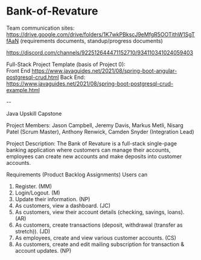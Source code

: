# Bank-of-Revature

Team communication sites:
https://drive.google.com/drive/folders/1K7wkPBkscJ9eMfgR5OOTithW1SgTfAaN (requirements documents, standup/progress documents)

https://discord.com/channels/922512644471152710/934110341024059403


Full-Stack Project Template (basis of Project 0):  
Front End https://www.javaguides.net/2021/08/spring-boot-angular-postgresql-crud.html 
Back End: https://www.javaguides.net/2021/08/spring-boot-postgresql-crud-example.html

--

Java Upskill Capstone 

Project Members:
Jason Campbell, Jeremy Davis, Markus Metli, Nisarg Patel (Scrum Master), Anthony Renwick, Camden Snyder (Integration Lead)

Project Description:
The Bank of Revature is a full-stack single-page banking application where customers can manage their accounts, employees can create new accounts and make deposits into customer accounts. 

Requirements (Product Backlog Assignments) 
Users can
1) Register. (MM)
2) Login/Logout. (M)
3) Update their information. (NP)
4) As customers, view a dashboard. (JC)
5) As customers, view their account details (checking, savings, loans). (AR)
6) As customers, create transactions (deposit, withdrawal (transfer as stretch)). (JD)
7) As employees, create and view various customer accounts. (CS)
8) As customers, create and edit mailing subscription for transaction & account updates. (NP)

